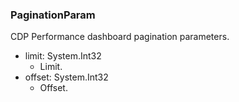 ### PaginationParam
CDP Performance dashboard pagination parameters.

- limit: System.Int32
  - Limit.
- offset: System.Int32
  - Offset.
